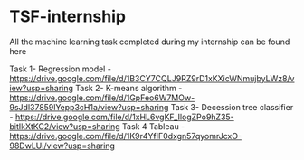 # TSF-internship
All the machine learning task completed during my internship can be found here

Task 1- Regression model - https://drive.google.com/file/d/1B3CY7CQLJ9RZ9rD1xKXicWNmujbyLWz8/view?usp=sharing
Task 2- K-means algorithm -https://drive.google.com/file/d/1GpFeo6W7MOw-9sJdl37859lYepp3cH1a/view?usp=sharing
Task 3- Decession tree classifier - https://drive.google.com/file/d/1xHL6vgKF_IlogZPo9hZ35-bitIkXtKC2/view?usp=sharing
Task 4 Tableau -https://drive.google.com/file/d/1K9r4YfIF0dxgn57qyomrJcxO-98DwLUi/view?usp=sharing

